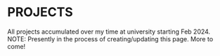 # PROJECTS
All projects accumulated over my time at university starting Feb 2024.
NOTE: Presently in the process of creating/updating this page. More to come!
